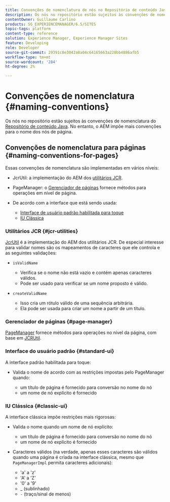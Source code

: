 ```yaml
---
title: Convenções de nomenclatura de nós no Repositório de conteúdo Java
description: Os nós no repositório estão sujeitos às convenções de nomenclatura do Repositório de conteúdo Java
contentOwner: Guillaume Carlino
products: SG_EXPERIENCEMANAGER/6.5/SITES
topic-tags: platform
content-type: reference
solution: Experience Manager, Experience Manager Sites
feature: Developing
role: Developer
source-git-commit: 29391c8e3042a8a04c64165663a228bb4886afb5
workflow-type: tm+mt
source-wordcount: '284'
ht-degree: 2%

---
```


# Convenções de nomenclatura {#naming-conventions}

Os nós no repositório estão sujeitos às convenções de nomenclatura do [Repositório de conteúdo Java](/help/sites-developing/the-basics.md#java-content-repository). No entanto, o AEM impõe mais convenções para o nome dos nós de página.

## Convenções de nomenclatura para páginas {#naming-conventions-for-pages}

Essas convenções de nomenclatura são implementadas em vários níveis:

* JcrUtil: a implementação do AEM dos [utilitários JCR](#jcr-utilities).
* PageManager: o [Gerenciador de páginas](#page-manager) fornece métodos para operações em nível de página.
* De acordo com a interface que está sendo usada:

   * [Interface de usuário padrão habilitada para toque](#standard-ui)
   * [IU Clássica](#classic-ui)

### Utilitários JCR {#jcr-utilities}

[JcrUtil](https://helpx.adobe.com/experience-manager/6-5/sites/developing/using/reference-materials/javadoc/index.html?com/day/cq/commons/jcr/JcrUtil.html) é a implementação do AEM dos utilitários JCR. De especial interesse para validar nomes são os mapeamentos de caracteres que ele controla e as seguintes validações:

* `isValidName`

   * Verifica se o nome não está vazio e contém apenas caracteres válidos.
   * Pode ser usado para verificar se um nome proposto é válido.

* `createValidName`

   * Isso cria um rótulo válido de uma sequência arbitrária.
   * Ela pode ser usada para criar um nome a partir de um título.

### Gerenciador de páginas {#page-manager}

[PageManager](https://helpx.adobe.com/experience-manager/6-5/sites/developing/using/reference-materials/javadoc/com/day/cq/wcm/api/PageManager.html) fornece métodos para operações no nível da página, com base em [JCRUtil](#jcr-utilities).

### Interface do usuário padrão {#standard-ui}

A interface padrão habilitada para toque:

* Valida o nome de acordo com as restrições impostas pelo PageManager quando:

   * um título de página é fornecido para conversão no nome do nó
   * um nome de nó explícito é fornecido

### IU Clássica {#classic-ui}

A interface clássica impõe restrições mais rigorosas:

* Valida o nome quando um nome de nó explícito:

   * um título de página é fornecido para conversão no nome do nó
   * um nome de nó explícito é fornecido

* Caracteres válidos (na verdade, apenas esses caracteres são válidos quando uma página é criada na interface clássica, mesmo que `PageManagerImpl` permita caracteres adicionais):

   * &#39;a&#39; a &#39;z&#39;
   * &#39;A&#39; a &#39;Z&#39;
   * &#39;0&#39; a &#39;9&#39;
   * _ (sublinhado)
   * `-` (traço/sinal de menos)
